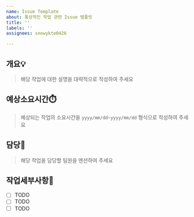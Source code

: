 ```yaml
---
name: Issue Template
about: 통상적인 작업 관련 Issue 템플릿
title: ''
labels: ''
assignees: snowykte0426

---
```


## 개요💡
> 해당 작업에 대한 설명을 대략적으로 작성하여 주세요
## 예상소요시간⏱️
> 예상되는 작업의 소요시간을 ``yyyy/mm/dd~yyyy/mm/dd`` 형식으로 작성하여 주세요
## 담당👤
> 해당 작업을 담당할 팀원을 멘션하여 주세요
## 작업세부사항📑
- [ ] TODO
- [ ] TODO
- [ ] TODO